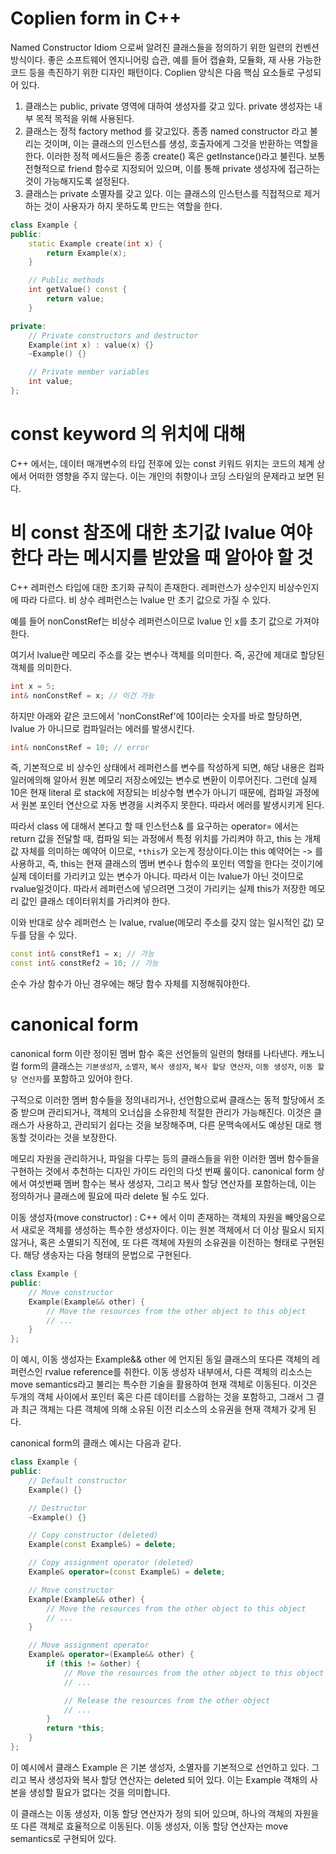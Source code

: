 # Coplien form in C++ 
Named Constructor Idiom 으로써 알려진 클래스들을 정의하기 위한 일련의 컨벤션 방식이다. 
좋은 소프트웨어 엔지니어링 습관, 예를 들어 캡슐화, 모듈화, 재 사용 가능한 코드 등을 촉진하기 위한 디자인 패턴이다. 
Coplien 양식은 다음 핵심 요소들로 구성되어 있다. 

1. 클래스는 public, private 영역에 대하여 생성자를 갖고 있다. private 생성자는 내부 목적 목적을 위해 사용된다. 
2. 클래스는 정적 factory method 를 갖고있다. 종종 named constructor 라고 불리는 것이며, 이는 클래스의 인스턴스를 생성, 호출자에게 그것을 반환하는 역할을 한다. 이러한 정적 메서드들은 종종 create() 혹은 getInstance()라고 불린다. 보통 전형적으로 friend 함수로 지정되어 있으며, 이를 통해 private 생성자에 접근하는 것이 가능해지도록 설정된다. 
3. 클래스는 private 소멸자를 갖고 있다. 이는 클래스의 인스턴스를 직접적으로 제거하는 것이 사용자가 하지 못하도록 만드는 역할을 한다. 

```cpp
class Example {
public:
    static Example create(int x) {
        return Example(x);
    }

    // Public methods
    int getValue() const {
        return value;
    }

private:
    // Private constructors and destructor
    Example(int x) : value(x) {}
    ~Example() {}

    // Private member variables
    int value;
};

```

# const keyword 의 위치에 대해

C++ 에서는, 데이터 매개변수의 타입 전후에 있는 const 키워드 위치는 코드의 체계 상에서 어떠한 영향을 주지 않는다. 이는 개인의 취향이나 코딩 스타일의 문제라고 보면 된다. 


# 비 const 참조에 대한 초기값 lvalue 여야 한다 라는 메시지를 받았을 때 알아야 할 것

C++ 레퍼런스 타입에 대한 초기화 규칙이 존재한다. 
레퍼런스가 상수인지 비상수인지에 따라 다르다. 비 상수 레퍼런스는 lvalue 만 초기 값으로 가질 수 있다. 

예를 들어 nonConstRef는 비상수 레퍼런스이므로 lvalue 인 x를 초기 값으로 가져야 한다. 

여기서 lvalue란 메모리 주소를 갖는 변수나 객체를 의미한다. 즉, 공간에 제대로 할당된 객체를 의미한다.

```cpp
int x = 5;
int& nonConstRef = x; // 이건 가능 
```

하지만 아래와 같은 코드에서 'nonConstRef'에 10이라는 숫자를 바로 할당하면, lvalue 가 아니므로 컴파일러는 에러를 발생시킨다. 

```cpp
int& nonConstRef = 10; // error 
```

즉, 기본적으로 비 상수인 상태에서 레퍼런스를 변수를 작성하게 되면, 해당 내용은 컴파일러에의해 알아서 원본 메모리 저장소에있는 변수로 변환이 이루어진다. 그런데 실제 10은 현재 literal 로 stack에 저장되는 비상수형 변수가 아니기 때문에, 컴파일 과정에서 원본 포인터 연산으로 자동 변경을 시켜주지 못한다. 따라서 에러를 발생시키게 된다. 

따라서 class 에 대해서 본다고 할 때 인스턴스& 를 요구하는 operator= 에서는 return 값을 전달할 때, 컴파일 되는 과정에서 특정 위치를 가리켜야 하고, this 는 개체 값 자체를 의미하는 예약어 이므로, `*this`가 오는게 정상이다.이는 this 예약어는 -> 를 사용하고, 즉, this는 현재 클래스의 멤버 변수나 함수의 포인터 역할을 한다는 것이기에 실제 데이터를 가리키고 있는 변수가 아니다. 따라서 이는 lvalue가 아닌 것이므로 rvalue일것이다. 따라서 레퍼런스에 넣으려면 그것이 가리키는 실제 this가 저장한 메모리 값인 클래스 데이터위치를 가리켜야 한다. 

이와 반대로 상수 레퍼런스 는 lvalue, rvalue(메모리 주소를 갖지 않는 일시적인 값) 모두를 담을 수 있다. 
```cpp
const int& constRef1 = x; // 가능
const int& constRef2 = 10; // 가능
```

순수 가상 함수가 아닌 경우에는 해당 함수 자체를 지정해줘야한다. 

# canonical form 

canonical form 이란 정이된 멤버 함수 혹은 선언들의 일련의 형태를 나타낸다. 캐노니컬 form의 클래스는 `기본생성자`, `소멸자`, `복사 생성자`, `복사 할당 연산자`, `이동 생성자`, `이동 할당 연산자`를 포함하고 있어야 한다. 

구적으로 이러한 멤버 함수들을 정의내리거나, 선언함으로써 클래스는 동적 할당에서 조중 받으며 관리되거나, 객체의 오너십을 소유한체 적절한 관리가 가능해진다. 이것은 클래스가 사용하고, 관리되기 쉽다는 것을 보장해주며, 다른 문맥속에서도 예상된 대로 행동할 것이라는 것을 보장한다. 

메모리 자원을 관리하거나, 파일을 다루는 등의 클래스들을 위한 이러한 멤버 함수들을 구현하는 것에서 추천하는 디자인 가이드 라인의 다섯 번째 룰이다. canonical form 상에서 여섯번째 멤버 함수는 복사 생성자, 그리고 복사 할당 연산자를 포함하는데, 이는 정의하거나 클래스에 필요에 따라 delete 될 수도 있다. 

이동 생성자(move constructor) : 
C++ 에서 이미 존재하는 객체의 자원을 빼앗음으로서 새로운 객체를 생성하는 특수한 생성자이다. 이는 원본 객체에서 더 이상 필요시 되지 않거나, 혹은 소멸되기 직전에, 또 다른 객체에 자원의 소유권을 이전하는 형태로 구현된다. 해당 생송자는 다음 형태의 문법으로 구현된다. 

```cpp
class Example {
public:
    // Move constructor
    Example(Example&& other) {
        // Move the resources from the other object to this object
        // ...
    }
};
```

이 예시, 이동 생성자는 Example&& other 에 언지된 동일 클래스의 또다른 객체의 레퍼런스인 rvalue reference를 취한다. 이동 생성자 내부에서, 다른 객체의 리소스는 move semantics라고 불리는 특수한 기술을 활용하여 현재 객체로 이동된다. 이것은 두개의 객체 사이에서 포인터 혹은 다른 데이터를 스왑하는 것을 포함하고, 그래서 그 결과 최근 객체는 다른 객체에 의해 소유된 이전 리소스의 소유권을 현재 객체가 갖게 된다. 

canonical form의 클래스 예시는 다음과 같다. 

```cpp
class Example {
public:
    // Default constructor
    Example() {}

    // Destructor
    ~Example() {}

    // Copy constructor (deleted)
    Example(const Example&) = delete;

    // Copy assignment operator (deleted)
    Example& operator=(const Example&) = delete;

    // Move constructor
    Example(Example&& other) {
        // Move the resources from the other object to this object
        // ...
    }

    // Move assignment operator
    Example& operator=(Example&& other) {
        if (this != &other) {
            // Move the resources from the other object to this object
            // ...

            // Release the resources from the other object
            // ...
        }
        return *this;
    }
};
```

이 예시에서 클래스 Example 은 기본 생성자, 소멸자를 기본적으로 선언하고 있다. 그리고 복사 생성자와 복사 할당 연산자는 deleted 되어 있다. 이는 Example 객채의 사본을 생성할 필요가 없다는 것을 의미합니다. 

이 클래스는 이동 생성자, 이동 할당 연산자가 정의 되어 있으며, 하나의 객체의 자원을 또 다른 객체로 효율적으로 이동된다. 이동 생성자, 이동 할당 연산자는 move semantics로 구현되어 있다. 